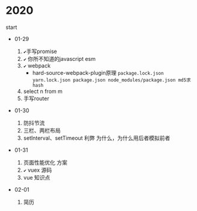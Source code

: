 # 2020
start
- 01-29
    1. `✔️`手写promise
    2. `✔️` 你所不知道的javascript  esm
    3. `✔️` webpack 
        - hard-source-webpack-plugin原理 `package.lock.json yarn.lock.json package.json node_modules/package.json md5求hash`
    4. select n from m
    5. 手写router

- 01-30
    1. 防抖节流
    2. 三栏、两栏布局
    3. setInterval、setTimeout 利弊 为什么，为什么用后者模拟前者

- 01-31
    1. 页面性能优化 方案
    2. `✔️` vuex 源码
    3. vue 知识点

- 02-01
    1. 简历

